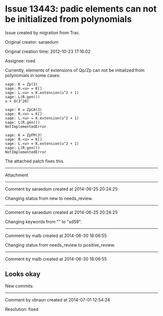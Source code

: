 # Issue 13443: padic elements can not be initialized from polynomials

Issue created by migration from Trac.

Original creator: saraedum

Original creation time: 2012-10-23 17:16:02

Assignee: roed

Currently, elements of extensions of Qp/Zp can not be initialized from polynomials in some cases:

```
sage: K = Zp(3)
sage: R.<u> = K[]
sage: L.<u> = K.extension(u^2 + 1)
sage: L(R.gen())
u + O(3^20)

sage: K = ZpCA(3)
sage: R.<u> = K[]
sage: L.<u> = K.extension(u^2 + 1)
sage: L(R.gen())
NotImplementedError

sage: K = ZpFM(3)
sage: R.<u> = K[]
sage: L.<u> = K.extension(u^2 + 1)
sage: L(R.gen())
NotImplementedError
```


The attached patch fixes this.


---

Attachment


---

Comment by saraedum created at 2014-06-25 20:24:25

Changing status from new to needs_review.


---

Comment by saraedum created at 2014-06-25 20:24:25

Changing keywords from "" to "sd59".


---

Comment by malb created at 2014-06-30 18:06:55

Changing status from needs_review to positive_review.


---

Comment by malb created at 2014-06-30 18:06:55

Looks okay
----
New commits:


---

Comment by vbraun created at 2014-07-01 12:54:24

Resolution: fixed
